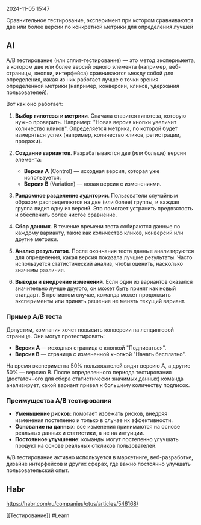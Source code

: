  2024-11-05 15:47

Сравнительное тестирование, эксперимент при котором сравниваются две или более версии по конкретной метрики для определения лучшей

## AI

A/B тестирование (или сплит-тестирование) — это метод эксперимента, в котором две или более версий одного элемента (например, веб-страницы, кнопки, интерфейса) сравниваются между собой для определения, какая из них работает лучше с точки зрения определенной метрики (например, конверсии, кликов, удержания пользователей).

Вот как оно работает:

1. **Выбор гипотезы и метрики**. Сначала ставится гипотеза, которую нужно проверить. Например: "Новая версия кнопки увеличит количество кликов". Определяется метрика, по которой будет измеряться успех (например, количество кликов, регистрации, продажи).
    
2. **Создание вариантов**. Разрабатываются две (или больше) версии элемента:
    
    - **Версия A** (Control) — исходная версия, которая уже используется.
    - **Версия B** (Variation) — новая версия с изменениями.
3. **Рандомное разделение аудитории**. Пользователи случайным образом распределяются на две (или более) группы, и каждая группа видит одну из версий. Это помогает устранить предвзятость и обеспечить более чистое сравнение.
    
4. **Сбор данных**. В течение времени теста собираются данные по каждому варианту, такие как количество кликов, конверсий или другие метрики.
    
5. **Анализ результатов**. После окончания теста данные анализируются для определения, какая версия показала лучшие результаты. Часто используется статистический анализ, чтобы оценить, насколько значимы различия.
    
6. **Выводы и внедрение изменений**. Если один из вариантов оказался значительно лучше другого, он может быть принят как новый стандарт. В противном случае, команда может продолжить эксперименты или принять решение не менять текущий вариант.
    

### Пример A/B теста

Допустим, компания хочет повысить конверсии на лендинговой странице. Они могут протестировать:

- **Версия A** — исходная страница с кнопкой "Подписаться".
- **Версия B** — страница с измененной кнопкой "Начать бесплатно".

На время эксперимента 50% пользователей видят версию A, а другие 50% — версию B. После определенного периода тестирования (достаточного для сбора статистически значимых данных) команда анализирует, какой вариант привел к большему количеству подписок.

### Преимущества A/B тестирования

- **Уменьшение рисков**: помогает избежать рисков, внедряя изменения постепенно и только в случае их эффективности.
- **Основание на данных**: все изменения принимаются на основе реальных данных и статистики, а не на интуиции.
- **Постоянное улучшение**: команды могут постепенно улучшать продукт на основе реальных откликов пользователей.

A/B тестирование активно используется в маркетинге, веб-разработке, дизайне интерфейсов и других сферах, где важно постоянно улучшать пользовательский опыт.

## Habr
https://habr.com/ru/companies/otus/articles/546168/


[[Тестирование]]
#Learn